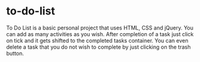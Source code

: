 # to-do-list
To Do List is a basic personal project that uses HTML, CSS and jQuery.
You can add as many activities as you wish.
After completion of a task just click on tick and it gets shifted to the completed tasks container.
You can even delete a task that you do not wish to complete by just clicking on the trash button.
